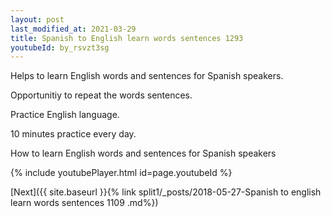 ```yaml
---
layout: post
last_modified_at: 2021-03-29
title: Spanish to English learn words sentences 1293 
youtubeId: by_rsvzt3sg
---
```

 
 
Helps to learn English words and sentences for Spanish speakers.

Opportunitiy to repeat the words sentences. 

Practice English language. 
 
10 minutes practice every day. 
 
How to learn English words and sentences for Spanish speakers 
 
{% include youtubePlayer.html id=page.youtubeId %}
 
 
[Next]({{ site.baseurl }}{% link  split1/_posts/2018-05-27-Spanish to english learn words sentences 1109 .md%})
 
